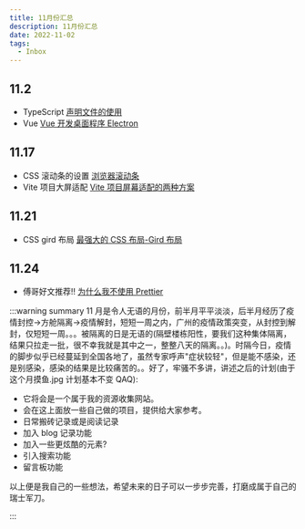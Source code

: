 ```yaml
---
title: 11月份汇总
description: 11月份汇总
date: 2022-11-02
tags:
  - Inbox
---
```


## 11.2

- TypeScript [声明文件的使用](https://blog.csdn.net/qq1195566313/article/details/122558474?spm=1001.2014.3001.5501)
- Vue [Vue 开发桌面程序 Electron](https://xiaoman.blog.csdn.net/article/details/126063804)

## 11.17

- CSS 滚动条的设置 [浏览器滚动条](https://blog.csdn.net/qq_44624742/article/details/117694764)
- Vite 项目大屏适配 [Vite 项目屏幕适配的两种方案](https://blog.csdn.net/qq_44624742/article/details/117694764)

## 11.21

- CSS gird 布局 [最强大的 CSS 布局-Gird 布局](https://juejin.cn/post/6854573220306255880#heading-22)

## 11.24

- 傅哥好文推荐!! [为什么我不使用 Prettier](https://antfu.me/posts/why-not-prettier-zh)

:::warning summary
11 月是令人无语的月份，前半月平平淡淡，后半月经历了疫情封控->方舱隔离->疫情解封，短短一周之内，广州的疫情政策突变，从封控到解封，仅短短一周。。。被隔离的日是无语的(隔壁楼栋阳性，要我们这种集体隔离，结果只拉走一批，很不幸我就是其中之一，整整八天的隔离。。)。时隔今日，疫情的脚步似乎已经蔓延到全国各地了，虽然专家呼声"症状较轻"，但是能不感染，还是别感染，感染的结果是比较痛苦的。。好了，牢骚不多讲，讲述之后的计划(由于这个月摸鱼.jpg 计划基本不变 QAQ):

- 它将会是一个属于我的资源收集网站。
- 会在这上面放一些自己做的项目，提供给大家参考。
- 日常搬砖记录或是阅读记录
- 加入 blog 记录功能
- 加入一些更炫酷的元素?
- 引入搜索功能
- 留言板功能

以上便是我自己的一些想法，希望未来的日子可以一步步完善，打磨成属于自己的瑞士军刀。

:::
